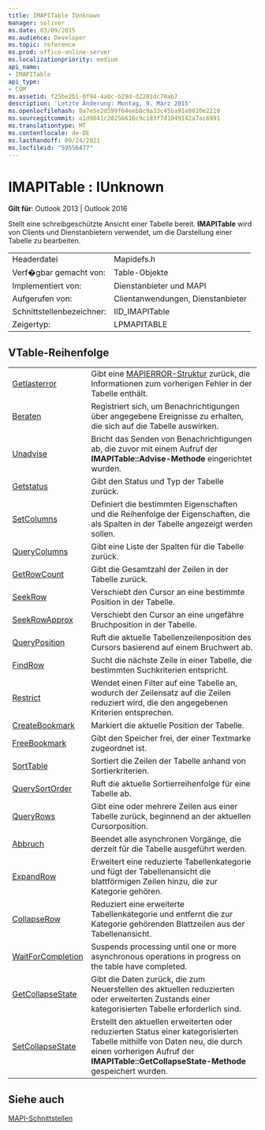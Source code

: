 ```yaml
---
title: IMAPITable IUnknown
manager: soliver
ms.date: 03/09/2015
ms.audience: Developer
ms.topic: reference
ms.prod: office-online-server
ms.localizationpriority: medium
api_name:
- IMAPITable
api_type:
- COM
ms.assetid: f25be2b1-0f94-4a0c-b29d-d2201dc70ab7
description: 'Letzte Änderung: Montag, 9. März 2015'
ms.openlocfilehash: 8a7e5e2d599f64eeb8c9a33c45ba91e8820e2210
ms.sourcegitcommit: a1d9041c20256616c9c183f7d1049142a7ac6991
ms.translationtype: MT
ms.contentlocale: de-DE
ms.lasthandoff: 09/24/2021
ms.locfileid: "59556477"
---
```

# <a name="imapitable--iunknown"></a>IMAPITable : IUnknown

  
  
**Gilt für**: Outlook 2013 | Outlook 2016 
  
Stellt eine schreibgeschützte Ansicht einer Tabelle bereit. **IMAPITable** wird von Clients und Dienstanbietern verwendet, um die Darstellung einer Tabelle zu bearbeiten. 
  
|||
|:-----|:-----|
|Headerdatei  <br/> |Mapidefs.h  <br/> |
|Verf�gbar gemacht von:  <br/> |Table-Objekte  <br/> |
|Implementiert von:  <br/> |Dienstanbieter und MAPI  <br/> |
|Aufgerufen von:  <br/> |Clientanwendungen, Dienstanbieter  <br/> |
|Schnittstellenbezeichner:  <br/> |IID_IMAPITable  <br/> |
|Zeigertyp:  <br/> |LPMAPITABLE  <br/> |
   
## <a name="vtable-order"></a>VTable-Reihenfolge

|||
|:-----|:-----|
|[Getlasterror](imapitable-getlasterror.md) <br/> |Gibt eine [MAPIERROR-Struktur](mapierror.md) zurück, die Informationen zum vorherigen Fehler in der Tabelle enthält.  <br/> |
|[Beraten](imapitable-advise.md) <br/> |Registriert sich, um Benachrichtigungen über angegebene Ereignisse zu erhalten, die sich auf die Tabelle auswirken.  <br/> |
|[Unadvise](imapitable-unadvise.md) <br/> |Bricht das Senden von Benachrichtigungen ab, die zuvor mit einem Aufruf der **IMAPITable::Advise-Methode** eingerichtet wurden.  <br/> |
|[Getstatus](imapitable-getstatus.md) <br/> |Gibt den Status und Typ der Tabelle zurück.  <br/> |
|[SetColumns](imapitable-setcolumns.md) <br/> |Definiert die bestimmten Eigenschaften und die Reihenfolge der Eigenschaften, die als Spalten in der Tabelle angezeigt werden sollen.  <br/> |
|[QueryColumns](imapitable-querycolumns.md) <br/> |Gibt eine Liste der Spalten für die Tabelle zurück.  <br/> |
|[GetRowCount](imapitable-getrowcount.md) <br/> |Gibt die Gesamtzahl der Zeilen in der Tabelle zurück.  <br/> |
|[SeekRow](imapitable-seekrow.md) <br/> |Verschiebt den Cursor an eine bestimmte Position in der Tabelle.  <br/> |
|[SeekRowApprox](imapitable-seekrowapprox.md) <br/> |Verschiebt den Cursor an eine ungefähre Bruchposition in der Tabelle.  <br/> |
|[QueryPosition](imapitable-queryposition.md) <br/> |Ruft die aktuelle Tabellenzeilenposition des Cursors basierend auf einem Bruchwert ab.  <br/> |
|[FindRow](imapitable-findrow.md) <br/> |Sucht die nächste Zeile in einer Tabelle, die bestimmten Suchkriterien entspricht.  <br/> |
|[Restrict](imapitable-restrict.md) <br/> |Wendet einen Filter auf eine Tabelle an, wodurch der Zeilensatz auf die Zeilen reduziert wird, die den angegebenen Kriterien entsprechen.  <br/> |
|[CreateBookmark](imapitable-createbookmark.md) <br/> |Markiert die aktuelle Position der Tabelle.  <br/> |
|[FreeBookmark](imapitable-freebookmark.md) <br/> |Gibt den Speicher frei, der einer Textmarke zugeordnet ist.  <br/> |
|[SortTable](imapitable-sorttable.md) <br/> |Sortiert die Zeilen der Tabelle anhand von Sortierkriterien.  <br/> |
|[QuerySortOrder](imapitable-querysortorder.md) <br/> |Ruft die aktuelle Sortierreihenfolge für eine Tabelle ab.  <br/> |
|[QueryRows](imapitable-queryrows.md) <br/> |Gibt eine oder mehrere Zeilen aus einer Tabelle zurück, beginnend an der aktuellen Cursorposition.  <br/> |
|[Abbruch](imapitable-abort.md) <br/> |Beendet alle asynchronen Vorgänge, die derzeit für die Tabelle ausgeführt werden.  <br/> |
|[ExpandRow](imapitable-expandrow.md) <br/> |Erweitert eine reduzierte Tabellenkategorie und fügt der Tabellenansicht die blattförmigen Zeilen hinzu, die zur Kategorie gehören.  <br/> |
|[CollapseRow](imapitable-collapserow.md) <br/> |Reduziert eine erweiterte Tabellenkategorie und entfernt die zur Kategorie gehörenden Blattzeilen aus der Tabellenansicht.  <br/> |
|[WaitForCompletion](imapitable-waitforcompletion.md) <br/> |Suspends processing until one or more asynchronous operations in progress on the table have completed.  <br/> |
|[GetCollapseState](imapitable-getcollapsestate.md) <br/> |Gibt die Daten zurück, die zum Neuerstellen des aktuellen reduzierten oder erweiterten Zustands einer kategorisierten Tabelle erforderlich sind.  <br/> |
|[SetCollapseState](imapitable-setcollapsestate.md) <br/> |Erstellt den aktuellen erweiterten oder reduzierten Status einer kategorisierten Tabelle mithilfe von Daten neu, die durch einen vorherigen Aufruf der **IMAPITable::GetCollapseState-Methode** gespeichert wurden.  <br/> |
   
## <a name="see-also"></a>Siehe auch



[MAPI-Schnittstellen](mapi-interfaces.md)

